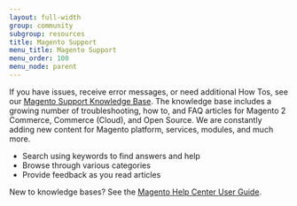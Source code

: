 ```yaml
---
layout: full-width
group: community
subgroup: resources
title: Magento Support
menu_title: Magento Support
menu_order: 100
menu_node: parent
---
```


If you have issues, receive error messages, or need additional How Tos, see our [Magento Support Knowledge Base](https://support.magento.com). The knowledge base includes a growing number of troubleshooting, how to, and FAQ articles for Magento 2 Commerce, Commerce (Cloud), and Open Source. We are constantly adding new content for Magento platform, services, modules, and much more.

* Search using keywords to find answers and help
* Browse through various categories
* Provide feedback as you read articles

New to knowledge bases? See the [Magento Help Center User Guide](https://support.magento.com/hc/en-us/articles/360000913794).
